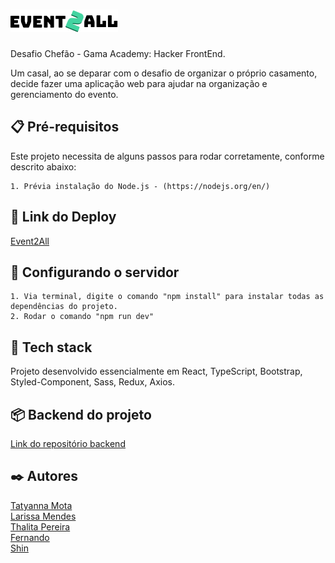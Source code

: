 # ![Logo](public/images/logotipo.png)

Desafio Chefão - Gama Academy: Hacker FrontEnd.

Um casal, ao se deparar com o desafio de organizar o próprio casamento, decide fazer uma aplicação web para
ajudar na organização e gerenciamento do evento.

## 📋 Pré-requisitos

Este projeto necessita de alguns passos para rodar corretamente, conforme descrito abaixo:

    1. Prévia instalação do Node.js - (https://nodejs.org/en/)

## :partying_face: Link do Deploy

[Event2All](https://event2all.netlify.app/)

## 🔧 Configurando o servidor

    1. Via terminal, digite o comando "npm install" para instalar todas as dependências do projeto.
    2. Rodar o comando "npm run dev"

## :floppy_disk: Tech stack

Projeto desenvolvido essencialmente em React, TypeScript, Bootstrap, Styled-Component, Sass, Redux, Axios.

## 📦 Backend do projeto

[Link do repositório backend](https://github.com/giordanocassini/event_planner)

## ✒️ Autores

[Tatyanna Mota](https://github.com/tatymota)<br/>
[Larissa Mendes](https://github.com/annalare/)<br/>
[Thalita Pereira](https://github.com/pereirathalita)<br/>
[Fernando](https://github.com/froyalt)<br/>
[Shin](https://github.com/shinkr99)<br/>
